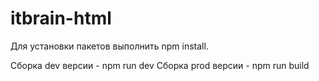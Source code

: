 # itbrain-html
Для установки пакетов выполнить npm install.

Сборка dev версии - npm run dev
Сборка prod версии - npm run build

